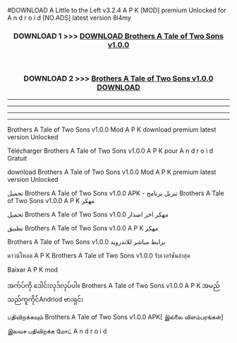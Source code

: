 #DOWNLOAD A Little to the Left v3.2.4 A P K [MOD] premium Unlocked for A n d r o i d [NO.ADS] latest version 8l4my 



<div align="center">

<h3>DOWNLOAD 1 >>> <a href="https://downloadmod1.web.app/?judul=Brothers A Tale of Two Sons v1.0.0 ">DOWNLOAD Brothers A Tale of Two Sons v1.0.0 </a></h3><br>

<h3>DOWNLOAD 2 >>> <a href="https://downloadmod1.web.app/?judul=Brothers A Tale of Two Sons v1.0.0 ">Brothers A Tale of Two Sons v1.0.0  DOWNLOAD </a></h3>

</div>


----------------------------------------------------------

----------------------------------------------------------

----------------------------------------------------------

----------------------------------------------------------


Brothers A Tale of Two Sons v1.0.0  Mod A P K download premium latest version Unlocked

Télécharger Brothers A Tale of Two Sons v1.0.0  A P K pour A n d r o i d Gratuit

download Brothers A Tale of Two Sons v1.0.0  Mod A P K premium latest version Unlocked

تحميل Brothers A Tale of Two Sons v1.0.0  APK - تنزيل برنامج Brothers A Tale of Two Sons v1.0.0  A P K مهكر

تحميل Brothers A Tale of Two Sons v1.0.0  مهكر اخر اصدار

تطبيق Brothers A Tale of Two Sons v1.0.0  A P K مهكر

Brothers A Tale of Two Sons v1.0.0  برابط مباشر للاندرويد

ดาวน์โหลด A P K Brothers A Tale of Two Sons v1.0.0  รับเวอร์ชันล่าสุด

Baixar A P K mod

အက်ပ်ကို ဒေါင်းလုဒ်လုပ်ပါ။ Brothers A Tale of Two Sons v1.0.0  A P K အမည်သည်ကူကိုင်Andriod ဗားရှင်း

பதிவிறக்கவும் Brothers A Tale of Two Sons v1.0.0  APK[ இல்லை விளம்பரங்கள்] 
 
இலவச பதிவிறக்க மோட் A n d r o i d



